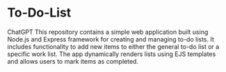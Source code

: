 # To-Do-List
 ChatGPT This repository contains a simple web application built using Node.js and Express framework for creating and managing to-do lists. It includes functionality to add new items to either the general to-do list or a specific work list. The app dynamically renders lists using EJS templates and allows users to mark items as completed.
